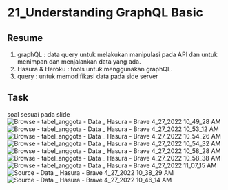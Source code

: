# 21_Understanding GraphQL Basic
## Resume
1. graphQL : data query untuk melakukan manipulasi pada API dan untuk menimpan dan menjalankan data yang ada.
2. Hasura & Heroku : tools untuk menggunakan graphQL.
3. query : untuk memodifikasi data pada side server

## Task
soal sesuai pada slide
![Browse - tabel_anggota - Data _ Hasura - Brave 4_27_2022 10_49_28 AM](https://user-images.githubusercontent.com/72496912/165432864-6763f457-befc-4da6-87f7-1b9076d43954.png)
![Browse - tabel_anggota - Data _ Hasura - Brave 4_27_2022 10_53_12 AM](https://user-images.githubusercontent.com/72496912/165432871-55463a87-cd71-47c7-90e1-a94b94d96700.png)
![Browse - tabel_anggota - Data _ Hasura - Brave 4_27_2022 10_54_26 AM](https://user-images.githubusercontent.com/72496912/165432874-57f40f31-e2d4-403a-8493-5e92e163cba3.png)
![Browse - tabel_anggota - Data _ Hasura - Brave 4_27_2022 10_54_32 AM](https://user-images.githubusercontent.com/72496912/165432876-0e184721-1cdd-4ffd-9f21-1e3670c2cf88.png)
![Browse - tabel_anggota - Data _ Hasura - Brave 4_27_2022 10_58_28 AM](https://user-images.githubusercontent.com/72496912/165432877-679f355d-7bb5-4afd-a588-60b8a0b0267b.png)
![Browse - tabel_anggota - Data _ Hasura - Brave 4_27_2022 10_58_38 AM](https://user-images.githubusercontent.com/72496912/165432879-5620515e-6b97-4819-906d-0f716018ae68.png)
![Browse - tabel_anggota - Data _ Hasura - Brave 4_27_2022 11_07_15 AM](https://user-images.githubusercontent.com/72496912/165432882-929e6efb-7f69-46ac-9436-ff403bb1502b.png)
![Source - Data _ Hasura - Brave 4_27_2022 10_38_29 AM](https://user-images.githubusercontent.com/72496912/165432886-646acbf9-70a6-4412-916f-34f24c4856d1.png)
![Source - Data _ Hasura - Brave 4_27_2022 10_46_14 AM](https://user-images.githubusercontent.com/72496912/165432889-4b5875dc-0edd-48e2-811b-e6978291231d.png)
